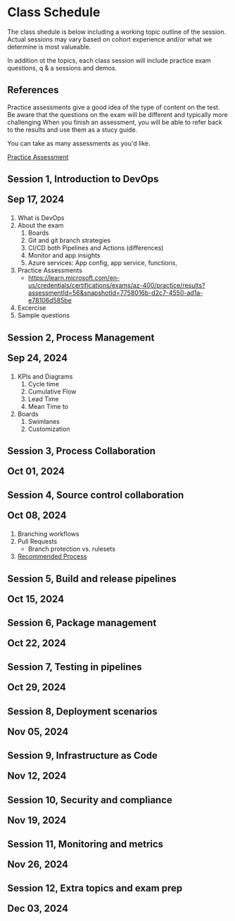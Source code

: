 # Class Schedule
The class shedule is below including a working topic outline of the session.
Actual sessions may vary based on cohort experience and/or what we determine is most valueable.

In addition ot the topics, each class session will include practice exam questions, q & a sessions and demos.

## References
Practice assessments give a good idea of the type of content on the test. Be aware that the questions on the exam will be different and typically more challenging
When you finish an assessment, you will be able to refer back to the results and use them as a stucy guide.

You can take as many assessments as you'd like.

[Practice Assessment](https://learn.microsoft.com/en-us/credentials/certifications/exams/az-400/practice/assessment?assessment-type=practice&assessmentId=56)


## Session 1, Introduction to DevOps<p/>Sep 17, 2024

1. What is DevOps
1. About the exam
    1. Boards
    1. Git and git branch strategies
    1. CI/CD both Pipelines and Actions (differences)
    1. Monitor and app insights
    1. Azure services: App config, app service, functions, 
1. Practice Assessments
    - https://learn.microsoft.com/en-us/credentials/certifications/exams/az-400/practice/results?assessmentId=56&snapshotId=7758016b-d2c7-4550-ad1a-e78106d585be
1. Excercise
1. Sample questions

## Session 2, Process Management<p/>Sep 24, 2024

1. KPIs and Diagrams
    1. Cycle time
    1. Cumulative Flow
    1. Lead Time
    1. Mean Time to 
1. Boards
    1. Swimlanes
    1. Customization

## Session 3, Process Collaboration<p/>Oct 01, 2024



## Session 4, Source control collaboration<p/>Oct 08, 2024

1. Branching workflows
1. Pull Requests
    - Branch protection vs. rulesets
1. [Recommended Process](https://learn.microsoft.com/en-us/training/modules/manage-git-branches-workflows/4-explore-git-branch-model-for-continuous-delivery)


## Session 5, Build and release pipelines<p/>Oct 15, 2024
## Session 6, Package management<p/>Oct 22, 2024
## Session 7, Testing in pipelines<p/>Oct 29, 2024
## Session 8, Deployment scenarios<p/>Nov 05, 2024
## Session 9, Infrastructure as Code<p/>Nov 12, 2024
## Session 10, Security and compliance<p/>Nov 19, 2024
## Session 11, Monitoring and metrics<p/>Nov 26, 2024
## Session 12, Extra topics and exam prep<p/>Dec 03, 2024
